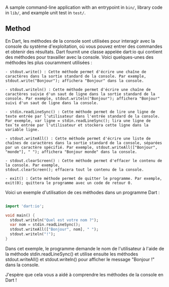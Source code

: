 A sample command-line application with an entrypoint in `bin/`, library code
in `lib/`, and example unit test in `test/`.

## Method

En Dart, les méthodes de la console sont utilisées pour interagir avec la console du système d'exploitation, où vous pouvez entrer des commandes et obtenir des résultats. Dart fournit une classe appelée dart:io qui contient des méthodes pour travailler avec la console. Voici quelques-unes des méthodes les plus couramment utilisées :

    - stdout.write() : Cette méthode permet d'écrire une chaîne de caractères dans la sortie standard de la console. Par exemple, stdout.write("Bonjour"); affichera "Bonjour" dans la console.

    - stdout.writeln() : Cette méthode permet d'écrire une chaîne de caractères suivie d'un saut de ligne dans la sortie standard de la console. Par exemple, stdout.writeln("Bonjour"); affichera "Bonjour" suivi d'un saut de ligne dans la console.

    - stdin.readLineSync() : Cette méthode permet de lire une ligne de texte entrée par l'utilisateur dans l'entrée standard de la console. Par exemple, var ligne = stdin.readLineSync(); lira une ligne de tex`te entrée par l'utilisateur et stockera cette ligne dans la variable ligne.

    - stdout.writeAll() : Cette méthode permet d'écrire une liste de chaînes de caractères dans la sortie standard de la console, séparées par un caractère spécifié. Par exemple, stdout.writeAll(["Bonjour", "monde"], " "); affichera "Bonjour monde" dans la console.

    - stdout.clearScreen() : Cette méthode permet d'effacer le contenu de la console. Par exemple, 
    stdout.clearScreen(); effacera tout le contenu de la console.

    - exit() : Cette méthode permet de quitter le programme. Par exemple, exit(0); quittera le programme avec un code de retour 0.

Voici un exemple d'utilisation de ces méthodes dans un programme Dart :

```dart

import 'dart:io';

void main() {
  stdout.writeln("Quel est votre nom ?");
  var nom = stdin.readLineSync();
  stdout.writeAll(["Bonjour", nom], " ");
  stdout.writeln("!");
}
```

Dans cet exemple, le programme demande le nom de l'utilisateur à l'aide de la méthode stdin.readLineSync() et utilise ensuite les méthodes stdout.writeAll() et stdout.writeln() pour afficher le message "Bonjour <nom> !" dans la console.

J'espère que cela vous a aidé à comprendre les méthodes de la console en Dart !